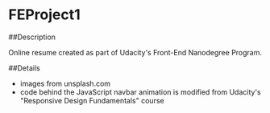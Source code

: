 # FEProject1

##Description

Online resume created as part of Udacity's Front-End Nanodegree Program. 

##Details

* images from unsplash.com <br>
* code behind the JavaScript navbar animation is modified from Udacity's "Responsive Design Fundamentals" course
